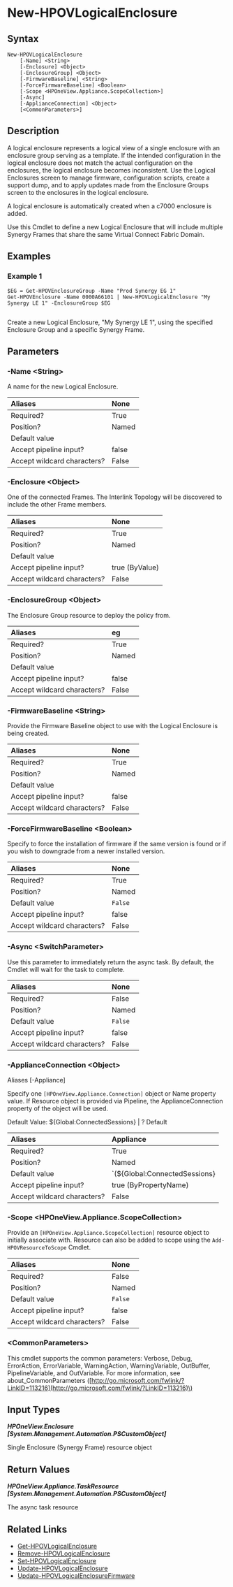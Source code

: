﻿---
description: Create a Logical Enclosure.
---

# New-HPOVLogicalEnclosure

## Syntax

```text
New-HPOVLogicalEnclosure
    [-Name] <String>
    [-Enclosure] <Object>
    [-EnclosureGroup] <Object>
    [-FirmwareBaseline] <String>
    [-ForceFirmwareBaseline] <Boolean>
    [-Scope <HPOneView.Appliance.ScopeCollection>]
    [-Async]
    [-ApplianceConnection] <Object>
    [<CommonParameters>]
```

## Description

A logical enclosure represents a logical view of a single enclosure with an enclosure group serving as a template. If the intended configuration in the logical enclosure does not match the actual configuration on the enclosures, the logical enclosure becomes inconsistent. Use the Logical Enclosures screen to manage firmware, configuration scripts, create a support dump, and to apply updates made from the Enclosure Groups screen to the enclosures in the logical enclosure.

A logical enclosure is automatically created when a c7000 enclosure is added.

Use this Cmdlet to define a new Logical Enclosure that will include multiple Synergy Frames that share the same Virtual Connect Fabric Domain.

## Examples

###  Example 1 

```text
$EG = Get-HPOVEnclosureGroup -Name "Prod Synergy EG 1"
Get-HPOVEnclosure -Name 0000A66101 | New-HPOVLogicalEnclosure "My Synergy LE 1" -EnclosureGroup $EG


```

Create a new Logical Enclosure, "My Synergy LE 1", using the specified Enclosure Group and a specific Synergy Frame.

## Parameters

### -Name &lt;String&gt;

A name for the new Logical Enclosure.

| Aliases | None |
| :--- | :--- |
| Required? | True |
| Position? | Named |
| Default value |  |
| Accept pipeline input? | false |
| Accept wildcard characters? | False |

### -Enclosure &lt;Object&gt;

One of the connected Frames.  The Interlink Topology will be discovered to include the other Frame members.

| Aliases | None |
| :--- | :--- |
| Required? | True |
| Position? | Named |
| Default value |  |
| Accept pipeline input? | true (ByValue) |
| Accept wildcard characters? | False |

### -EnclosureGroup &lt;Object&gt;

The Enclosure Group resource to deploy the policy from.

| Aliases | eg |
| :--- | :--- |
| Required? | True |
| Position? | Named |
| Default value |  |
| Accept pipeline input? | false |
| Accept wildcard characters? | False |

### -FirmwareBaseline &lt;String&gt;

Provide the Firmware Baseline object to use with the Logical Enclosure is being created.

| Aliases | None |
| :--- | :--- |
| Required? | True |
| Position? | Named |
| Default value |  |
| Accept pipeline input? | false |
| Accept wildcard characters? | False |

### -ForceFirmwareBaseline &lt;Boolean&gt;

Specify to force the installation of firmware if the same version is found or if you wish to downgrade from a newer installed version.

| Aliases | None |
| :--- | :--- |
| Required? | True |
| Position? | Named |
| Default value | `False` |
| Accept pipeline input? | false |
| Accept wildcard characters? | False |

### -Async &lt;SwitchParameter&gt;

Use this parameter to immediately return the async task.  By default, the Cmdlet will wait for the task to complete.

| Aliases | None |
| :--- | :--- |
| Required? | False |
| Position? | Named |
| Default value | `False` |
| Accept pipeline input? | false |
| Accept wildcard characters? | False |

### -ApplianceConnection &lt;Object&gt;

Aliases [-Appliance]

Specify one `[HPOneView.Appliance.Connection]` object or Name property value. If Resource object is provided via Pipeline, the ApplianceConnection property of the object will be used.

Default Value: ${Global:ConnectedSessions} | ? Default

| Aliases | Appliance |
| :--- | :--- |
| Required? | True |
| Position? | Named |
| Default value | `(${Global:ConnectedSessions} | ? Default)` |
| Accept pipeline input? | true (ByPropertyName) |
| Accept wildcard characters? | False |

### -Scope &lt;HPOneView.Appliance.ScopeCollection&gt;

Provide an `[HPOneView.Appliance.ScopeCollection]` resource object to initially associate with.  Resource can also be added to scope using the `Add-HPOVResourceToScope` Cmdlet.

| Aliases | None |
| :--- | :--- |
| Required? | False |
| Position? | Named |
| Default value | `False` |
| Accept pipeline input? | false |
| Accept wildcard characters? | False |

### &lt;CommonParameters&gt;

This cmdlet supports the common parameters: Verbose, Debug, ErrorAction, ErrorVariable, WarningAction, WarningVariable, OutBuffer, PipelineVariable, and OutVariable. For more information, see about\_CommonParameters \([http://go.microsoft.com/fwlink/?LinkID=113216](http://go.microsoft.com/fwlink/?LinkID=113216)\)

## Input Types

_**HPOneView.Enclosure [System.Management.Automation.PSCustomObject]**_

Single Enclosure (Synergy Frame) resource object

## Return Values

_**HPOneView.Appliance.TaskResource [System.Management.Automation.PSCustomObject]**_

The async task resource

## Related Links

* [Get-HPOVLogicalEnclosure](get-hpovlogicalenclosure.md)
* [Remove-HPOVLogicalEnclosure](remove-hpovlogicalenclosure.md)
* [Set-HPOVLogicalEnclosure](set-hpovlogicalenclosure.md)
* [Update-HPOVLogicalEnclosure](update-hpovlogicalenclosure.md)
* [Update-HPOVLogicalEnclosureFirmware](../networking/update-hpovlogicalenclosurefirmware.md)
